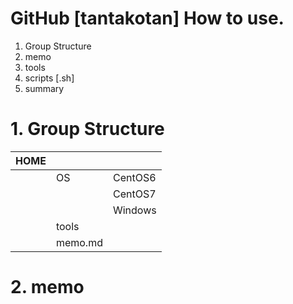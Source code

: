 # GitHub [tantakotan] How to use.

1. Group Structure
1. memo
1. tools
1. scripts [.sh]
1. summary


# 1. Group Structure

|HOME|||
|---|-------|-------|
|   |OS     |CentOS6|
|   |       |CentOS7|
|   |       |Windows|
|   |tools  ||
|   |memo.md||

# 2. memo

